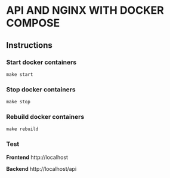 # API AND NGINX WITH DOCKER COMPOSE

## Instructions

### Start docker containers

```
make start
```

### Stop docker containers

```
make stop
```

### Rebuild docker containers

```
make rebuild
```

### Test

**Frontend** http://localhost

**Backend** http://localhost/api
